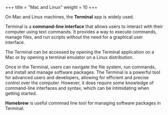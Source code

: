 +++
title = "Mac and Linux"
weight = 10
+++

On Mac and Linux machines, the **Terminal** app is widely used.

Terminal is a **command-line interface** 
that allows users to interact with their computer using text commands. 
It provides a way to execute commands, manage files, and run scripts 
without the need for a graphical user interface. 

The Terminal can be accessed by opening the Terminal application on a 
Mac or by opening a terminal emulator on a Linux distribution. 

Once in the Terminal, users can navigate the file system, run commands, 
and install and manage software packages. The Terminal is a powerful tool 
for advanced users and developers, allowing for efficient and precise 
control over the computer. However, it does require some knowledge of 
command-line interfaces and syntax, which can be intimidating when getting started.

**Homebrew** is useful commnad line tool for managing software packages 
in Terminal. 


